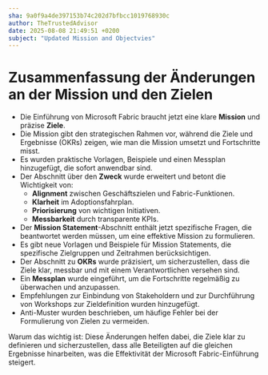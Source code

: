 ```yaml
---
sha: 9a0f9a4de397153b74c202d7bfbcc1019768930c
author: TheTrustedAdvisor
date: 2025-08-08 21:49:51 +0200
subject: "Updated Mission and Objectvies"
---
```


  # Zusammenfassung der Änderungen an der Mission und den Zielen

- Die Einführung von Microsoft Fabric braucht jetzt eine klare **Mission** und präzise **Ziele**.
- Die Mission gibt den strategischen Rahmen vor, während die Ziele und Ergebnisse (OKRs) zeigen, wie man die Mission umsetzt und Fortschritte misst.
- Es wurden praktische Vorlagen, Beispiele und einen Messplan hinzugefügt, die sofort anwendbar sind.
- Der Abschnitt über den **Zweck** wurde erweitert und betont die Wichtigkeit von:
  - **Alignment** zwischen Geschäftszielen und Fabric-Funktionen.
  - **Klarheit** im Adoptionsfahrplan.
  - **Priorisierung** von wichtigen Initiativen.
  - **Messbarkeit** durch transparente KPIs.
- Der **Mission Statement**-Abschnitt enthält jetzt spezifische Fragen, die beantwortet werden müssen, um eine effektive Mission zu formulieren.
- Es gibt neue Vorlagen und Beispiele für Mission Statements, die spezifische Zielgruppen und Zeitrahmen berücksichtigen.
- Der Abschnitt zu **OKRs** wurde präzisiert, um sicherzustellen, dass die Ziele klar, messbar und mit einem Verantwortlichen versehen sind.
- Ein **Messplan** wurde eingeführt, um die Fortschritte regelmäßig zu überwachen und anzupassen.
- Empfehlungen zur Einbindung von Stakeholdern und zur Durchführung von Workshops zur Zieldefinition wurden hinzugefügt.
- Anti-Muster wurden beschrieben, um häufige Fehler bei der Formulierung von Zielen zu vermeiden.

Warum das wichtig ist: Diese Änderungen helfen dabei, die Ziele klar zu definieren und sicherzustellen, dass alle Beteiligten auf die gleichen Ergebnisse hinarbeiten, was die Effektivität der Microsoft Fabric-Einführung steigert.
